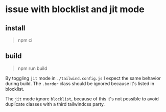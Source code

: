 # issue with blocklist and jit mode

## install

> npm ci

## build

> npm run build


By toggling `jit` mode in `./tailwind.config.js` I expect the same behavior during build.
The `.border` class should be ignored because it's listed in blocklist.

The `jit` mode ignore `blocklist`, because of this it's not possible to avoid duplicate classes with a third tailwindcss party.


